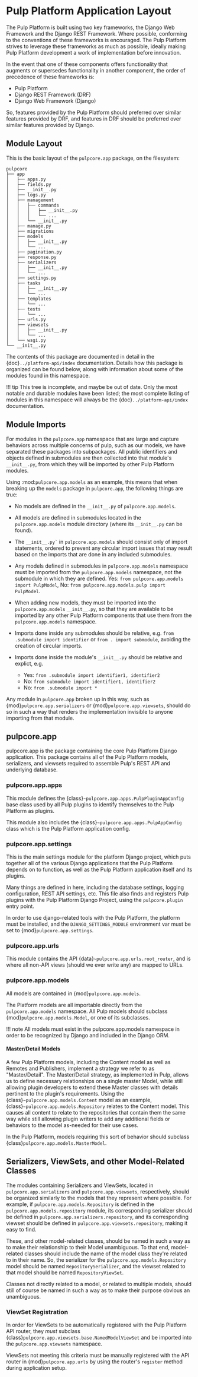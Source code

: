 # Pulp Platform Application Layout

The Pulp Platform is built using two key frameworks, the Django Web Framework
and the Django REST Framework. Where possible, conforming to the conventions
of these frameworks is encouraged. The Pulp Platform strives to leverage these
frameworks as much as possible, ideally making Pulp Platform development a
work of implementation before innovation.

In the event that one of these components offers functionality that augments
or supersedes functionality in another component, the order of precedence of
these frameworks is:

- Pulp Platform
- Django REST Framework (DRF)
- Django Web Framework (Django)

So, features provided by the Pulp Platform should preferred over similar
features provided by DRF, and features in DRF should be preferred over similar
features provided by Django.

## Module Layout

This is the basic layout of the `pulpcore.app` package, on the filesystem:

```
pulpcore
├── app
│   ├── apps.py
│   ├── fields.py
│   ├── __init__.py
│   ├── logs.py
│   ├── management
│   │   ├── commands
│   │   │   ├── __init__.py
│   │   │   └── ...
│   │   └── __init__.py
│   ├── manage.py
│   ├── migrations
│   ├── models
│   │   ├── __init__.py
│   │   └── ...
│   ├── pagination.py
│   ├── response.py
│   ├── serializers
│   │   ├── __init__.py
│   │   └── ...
│   ├── settings.py
│   ├── tasks
│   │   ├── __init__.py
│   │   └── ...
│   ├── templates
│   │   └── ...
│   ├── tests
│   │   └── ...
│   ├── urls.py
│   ├── viewsets
│   │   ├── __init__.py
│   │   └── ...
│   └── wsgi.py
└── __init__.py
```

The contents of this package are documented in detail in the {doc}`../platform-api/index`
documentation. Details how this package is organized can be found
below, along with information about some of the modules found in this namespace.

!!! tip
This tree is incomplete, and maybe be out of date. Only the most notable and
durable modules have been listed; the most complete listing of modules in this
namespace will always be the {doc}`../platform-api/index` documentation.


## Module Imports

For modules in the `pulpcore.app` namespace that are large and capture behaviors
across multiple concerns of pulp, such as our models, we have separated these
packages into subpackages. All public identifiers and objects defined
in submodules are then collected into that module's `__init__.py`, from which
they will be imported by other Pulp Platform modules.

Using :mod:`pulpcore.app.models` as an example, this means that when breaking up the
`models` package in `pulpcore.app`, the following things are true:

- No models are defined in the `__init__.py` of `pulpcore.app.models`.

- All models are defined in submodules located in the `pulpcore.app.models` module
  directory (where its `__init__.py` can be found).

- The `` __init__.py` `` in `pulpcore.app.models` should consist only of import statements,
  ordered to prevent any circular import issues that may result based on the imports
  that are done in any included submodules.

- Any models defined in submodules in `pulpcore.app.models` namespace must be imported
  from the `pulpcore.app.models` namespace, not the submodule in which they are defined.
  Yes: `from pulpcore.app.models import PulpModel`,
  No: `from pulpcore.app.models.pulp import PulpModel`.

- When adding new models, they must be imported into the `pulpcore.app.models`
  `__init__.py`, so that they are available to be imported by any other Pulp Platform
  components that use them from the `pulpcore.app.models` namespace.

- Imports done inside any submodules should be relative, e.g.
  `from .submodule import identifier` or `from . import submodule`, avoiding the
  creation of circular imports.

- Imports done inside the module's `__init__.py` should be relative and explict, e.g.

  - Yes: `from .submodule import identifier1, identifier2`
  - No: `from submodule import identifier1, identifier2`
  - No: `from .submodule import *`

Any module in `pulpcore.app` broken up in this way, such as
{mod}`pulpcore.app.serializers` or {mod}`pulpcore.app.viewsets`, should do so in such a way
that renders the implementation invisible to anyone importing from that module.

## pulpcore.app

pulpcore.app is the package containing the core Pulp Platform Django application.
This package contains all of the Pulp Platform models, serializers, and
viewsets required to assemble Pulp's REST API and underlying database.

### pulpcore.app.apps

This module defines the {class}`~pulpcore.app.apps.PulpPluginAppConfig` base class
used by all Pulp plugins to identify themselves to the Pulp Platform as plugins.

This module also includes the {class}`~pulpcore.app.apps.PulpAppConfig` class which
is the Pulp Platform application config.

### pulpcore.app.settings

This is the main settings module for the platform Django project, which puts together
all of the various Django applications that the Pulp Platform depends on to function,
as well as the Pulp Platform application itself and its plugins.

Many things are defined in here, including the database settings, logging configuration,
REST API settings, etc. This file also finds and registers Pulp plugins with the Pulp
Platform Django Project, using the `pulpcore.plugin` entry point.

In order to use django-related tools with the Pulp Platform, the platform must be installed,
and the `DJANGO_SETTINGS_MODULE` environment var must be set to
{mod}`pulpcore.app.settings`.

### pulpcore.app.urls

This module contains the API {data}`~pulpcore.app.urls.root_router`, and is where all non-API
views (should we ever write any) are mapped to URLs.

### pulpcore.app.models

All models are contained in {mod}`pulpcore.app.models`.

The Platform models are all importable directly from the `pulpcore.app.models`
namespace. All Pulp models should subclass {mod}`pulpcore.app.models.Model`, or
one of its subclasses.

!!! note
All models must exist in the pulpcore.app.models namespace in order to be
recognized by Django and included in the Django ORM.


#### Master/Detail Models

A few Pulp Platform models, including the Content model as well as
Remotes and Publishers, implement a strategy we refer to as "Master/Detail".
The Master/Detail strategy, as implemented in Pulp, allows us to define
necessary relationships on a single master Model, while still allowing
plugin developers to extend these Master classes with details pertinent
to the plugin's requirements. Using the {class}`~pulpcore.app.models.Content`
model as an example, {class}`~pulpcore.app.models.Repository` relates to the
Content model. This causes all content to relate to the repositories that
contain them the same way while still allowing plugin writers to add any
additional fields or behaviors to the model as-needed for their use cases.

In the Pulp Platform, models requiring this sort of behavior should subclass
{class}`pulpcore.app.models.MasterModel`.

## Serializers, ViewSets, and other Model-Related Classes

The modules containing Serializers and ViewSets, located in `pulpcore.app.serializers` and
`pulpcore.app.viewsets`, respectively, should be organized similarly to the models that
they represent where possible. For example, if `pulpcore.app.models.Repository` is defined
in the `pulpcore.app.models.repository` module, its corresponding serializer should be
defined in `pulpcore.app.serializers.repository`, and its corresponding viewset should be
defined in `pulpcore.app.viewsets.repository`, making it easy to find.

These, and other model-related classes, should be named in such a way as to make their
relationship to their Model unambiguous. To that end, model-related classes should include
the name of the model class they're related to in their name. So, the serializer for the
`pulpcore.app.models.Repository` model should be named `RepositorySerializer`, and the viewset
related to that model should be named `RepositoryViewSet`.

Classes not directly related to a model, or related to multiple models, should still of
course be named in such a way as to make their purpose obvious an unambiguous.

### ViewSet Registration

In order for ViewSets to be automatically registered with the Pulp Platform API router,
they *must* subclass {class}`pulpcore.app.viewsets.base.NamedModelViewSet` and be imported into the
`pulpcore.app.viewsets` namespace.

ViewSets not meeting this criteria must be manually registered with the API router in
{mod}`pulpcore.app.urls` by using the router's `register` method during application setup.
